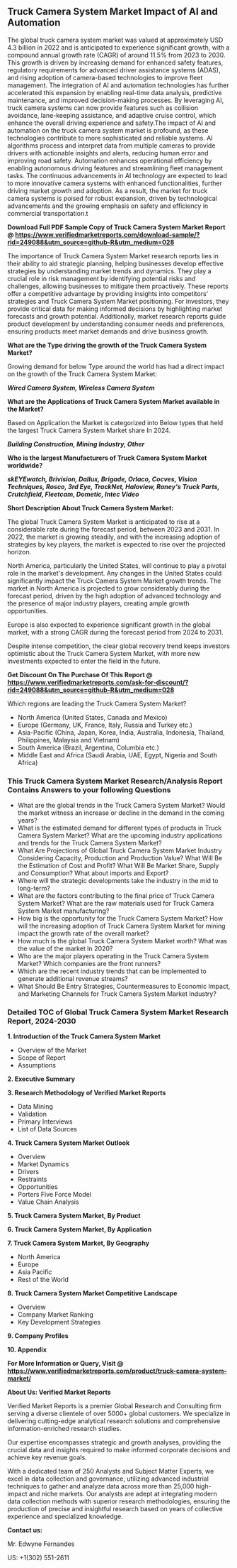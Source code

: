 <h2>Truck Camera System Market Impact of AI and Automation</h2>The global truck camera system market was valued at approximately USD 4.3 billion in 2022 and is anticipated to experience significant growth, with a compound annual growth rate (CAGR) of around 11.5% from 2023 to 2030. This growth is driven by increasing demand for enhanced safety features, regulatory requirements for advanced driver assistance systems (ADAS), and rising adoption of camera-based technologies to improve fleet management. The integration of AI and automation technologies has further accelerated this expansion by enabling real-time data analysis, predictive maintenance, and improved decision-making processes. By leveraging AI, truck camera systems can now provide features such as collision avoidance, lane-keeping assistance, and adaptive cruise control, which enhance the overall driving experience and safety.The impact of AI and automation on the truck camera system market is profound, as these technologies contribute to more sophisticated and reliable systems. AI algorithms process and interpret data from multiple cameras to provide drivers with actionable insights and alerts, reducing human error and improving road safety. Automation enhances operational efficiency by enabling autonomous driving features and streamlining fleet management tasks. The continuous advancements in AI technology are expected to lead to more innovative camera systems with enhanced functionalities, further driving market growth and adoption. As a result, the market for truck camera systems is poised for robust expansion, driven by technological advancements and the growing emphasis on safety and efficiency in commercial transportation.t</p><p id="" class=""><strong>Download Full PDF Sample Copy of Truck Camera System Market Report @ <a href="https://www.verifiedmarketreports.com/download-sample/?rid=249088&utm_source=github-R&utm_medium=028" target="_blank">https://www.verifiedmarketreports.com/download-sample/?rid=249088&utm_source=github-R&utm_medium=028</a></strong></p><p>The importance of&nbsp;Truck Camera System Market research reports lies in their ability to aid strategic planning, helping businesses develop effective strategies by understanding market trends and dynamics. They play a crucial role in risk management by identifying potential risks and challenges, allowing businesses to mitigate them proactively. These reports offer a competitive advantage by providing insights into competitors' strategies and Truck Camera System Market positioning. For investors, they provide critical data for making informed decisions by highlighting market forecasts and growth potential. Additionally, market research reports guide product development by understanding consumer needs and preferences, ensuring products meet market demands and drive business growth.</p><p><strong>What are the&nbsp;Type driving the growth of the Truck Camera System Market?</strong></p><p id="" class="">Growing demand for below Type around the world has had a direct impact on the growth of the Truck Camera System Market:</p><em><strong>Wired Camera System, Wireless Camera System</strong></em></p><strong>What are the&nbsp;Applications&nbsp;of Truck Camera System Market available in the Market?</strong></p><p id="" class="">Based on Application the Market is categorized into Below types that held the largest Truck Camera System Market share In 2024.</p><em><strong>Building Construction, Mining Industry, Other</strong></em></p><strong>Who is the largest Manufacturers of Truck Camera System Market worldwide?</strong></p><p><em><strong>skEYEwatch, Brivision, Dallux, Brigade, Orlaco, Cocves, Vision Techniques, Rosco, 3rd Eye, TrackNet, Haloview, Raney's Truck Parts, Crutchfield, Fleetcam, Dometic, Intec Video</strong></em></p><p id="" class=""><strong>Short Description About Truck Camera System Market:</strong></p><p>The global Truck Camera System Market is anticipated to rise at a considerable rate during the forecast period, between 2023 and 2031. In 2022, the market is growing steadily, and with the increasing adoption of strategies by key players, the market is expected to rise over the projected horizon.</p><p>North America, particularly the United States, will continue to play a pivotal role in the market's development. Any changes in the United States could significantly impact the Truck Camera System Market growth trends. The market in North America is projected to grow considerably during the forecast period, driven by the high adoption of advanced technology and the presence of major industry players, creating ample growth opportunities.</p><p>Europe is also expected to experience significant growth in the global market, with a strong CAGR during the forecast period from 2024 to 2031.</p><p>Despite intense competition, the clear global recovery trend keeps investors optimistic about the Truck Camera System Market, with more new investments expected to enter the field in the future.</p><p id="" class=""><strong>Get Discount On The Purchase Of This Report @ <a href="https://www.verifiedmarketreports.com/ask-for-discount/?rid=249088&utm_source=github-R&utm_medium=028" target="_blank">https://www.verifiedmarketreports.com/ask-for-discount/?rid=249088&utm_source=github-R&utm_medium=028</a></strong></p>Which regions are leading the Truck Camera System Market?</p><ul><li>North America (United States, Canada and Mexico)</li><li>Europe (Germany, UK, France, Italy, Russia and Turkey etc.)</li><li>Asia-Pacific (China, Japan, Korea, India, Australia, Indonesia, Thailand, Philippines, Malaysia and Vietnam)</li><li>South America (Brazil, Argentina, Columbia etc.)</li><li>Middle East and Africa (Saudi Arabia, UAE, Egypt, Nigeria and South Africa)</li></ul><h3 id="" class="">This Truck Camera System Market Research/Analysis Report Contains Answers to your following Questions</h3><ul><li>What are the global trends in the Truck Camera System Market? Would the market witness an increase or decline in the demand in the coming years?</li><li>What is the estimated demand for different types of products in Truck Camera System Market? What are the upcoming industry applications and trends for the Truck Camera System Market?</li><li>What Are Projections of Global Truck Camera System Market Industry Considering Capacity, Production and Production Value? What Will Be the Estimation of Cost and Profit? What Will Be Market Share, Supply and Consumption? What about imports and Export?</li><li>Where will the strategic developments take the industry in the mid to long-term?</li><li>What are the factors contributing to the final price of Truck Camera System Market? What are the raw materials used for Truck Camera System Market manufacturing?</li><li>How big is the opportunity for the Truck Camera System Market? How will the increasing adoption of Truck Camera System Market for mining impact the growth rate of the overall market?</li><li>How much is the global Truck Camera System Market worth? What was the value of the market In 2020?</li><li>Who are the major players operating in the Truck Camera System Market? Which companies are the front runners?</li><li>Which are the recent industry trends that can be implemented to generate additional revenue streams?</li><li>What Should Be Entry Strategies, Countermeasures to Economic Impact, and Marketing Channels for Truck Camera System Market Industry?</li></ul><h3 id="" class="">Detailed TOC of Global Truck Camera System Market Research Report, 2024-2030</h3><p id="" class=""><strong>1. Introduction of the Truck Camera System Market</strong></p><ul><li>Overview of the Market</li><li>Scope of Report</li><li>Assumptions</li></ul><p id="" class=""><strong>2. Executive Summary</strong></p><p id="" class=""><strong>3. Research Methodology of Verified Market Reports</strong></p><ul><li>Data Mining</li><li>Validation</li><li>Primary Interviews</li><li>List of Data Sources</li></ul><p id="" class=""><strong>4. Truck Camera System Market Outlook</strong></p><ul><li>Overview</li><li>Market Dynamics</li><li>Drivers</li><li>Restraints</li><li>Opportunities</li><li>Porters Five Force Model</li><li>Value Chain Analysis</li></ul><p id="" class=""><strong>5. Truck Camera System Market, By Product</strong></p><p id="" class=""><strong>6. Truck Camera System Market, By Application</strong></p><p id="" class=""><strong>7. Truck Camera System Market, By Geography</strong></p><ul><li>North America</li><li>Europe</li><li>Asia Pacific</li><li>Rest of the World</li></ul><p id="" class=""><strong>8. Truck Camera System Market Competitive Landscape</strong></p><ul><li>Overview</li><li>Company Market Ranking</li><li>Key Development Strategies</li></ul><p id="" class=""><strong>9. Company Profiles</strong></p><p id="" class=""><strong>10. Appendix</strong></p><p id="" class=""><strong>For More Information or Query, Visit @ <a href="https://www.verifiedmarketreports.com/product/truck-camera-system-market/" target="_blank">https://www.verifiedmarketreports.com/product/truck-camera-system-market/</a></strong></p><p id="" class=""><strong>About Us: Verified Market Reports</strong></p><p id="" class="">Verified Market Reports is a premier Global Research and Consulting firm serving a diverse clientele of over 5000+ global customers. We specialize in delivering cutting-edge analytical research solutions and comprehensive information-enriched research studies.</p><p id="" class="">Our expertise encompasses strategic and growth analyses, providing the crucial data and insights required to make informed corporate decisions and achieve key revenue goals.</p><p id="" class="">With a dedicated team of 250 Analysts and Subject Matter Experts, we excel in data collection and governance, utilizing advanced industrial techniques to gather and analyze data across more than 25,000 high-impact and niche markets. Our analysts are adept at integrating modern data collection methods with superior research methodologies, ensuring the production of precise and insightful research based on years of collective experience and specialized knowledge.</p><p id="" class=""><strong>Contact us:</strong></p><p id="" class="">Mr. Edwyne Fernandes</p><p id="" class="">US: +1(302) 551-2611</p>